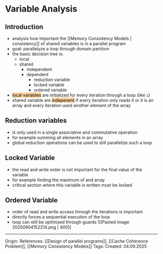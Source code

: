 # Variable Analysis

## Introduction

- analysis how important the [[Memory Consistency Models | consistency]] of shared variables is in a parallel program
- goal: parallelyze a loop through domain partition
- the basic decision tree is:
	- local
	- shared
		- independent
		- dependent
			- reduction variable
			- locked variable
			- ordered variable
- <mark style="background: #FFB86CA6;">local variables</mark> are initialized for every iteration through a loop (like `i`)
- shared variable are <mark style="background: #FFB86CA6;">indepenent</mark> if every iteration only reads it or it is an array and every iteration used another element of the array

## Reduction variables

- is only used in a single associative and commutative operation
- for example summing all elements in an array
- global reduction operations can be used to still parallelize such a loop

## Locked Variable

- the read and write order is not important for the final value of the variable
- for example finding the maximum of and array
- critical section where this variable is written must be locked

## Ordered Variable

- order of read and write access through the iterations is important
- directly forces a sequential execution of the loop
- loop can still be optimized through guards
![[Pasted image 20250904152214.png | 400]]

---

Origin: 
References: [[Design of parallel programs]], [[Cache Coherence Problem]], [[Memory Consistency Models]]
Tags: 
Created: 04.09.2025


